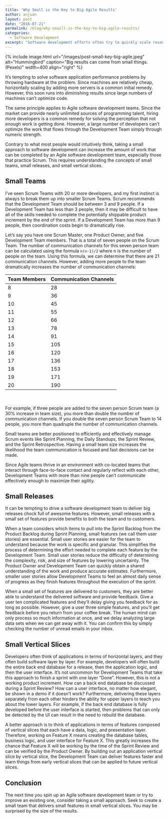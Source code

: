```yaml
---
title: 'Why Small is the Key to Big Agile Results'
author: anjuan
layout: post
date: "2016-07-21"
permalink: /blog/why-smaill-is-the-key-to-big-agile-results/
categories:
  - Software Development
excerpt: "Software development efforts often try to quickly scale resources in order to speed the pace of development. Hoewever, taking a small approach can often yield better results."
---
```


{% include image.html url="/images/post-small-key-big-agile.jpeg" alt="Hummingbird" caption="Big results can come from small things. (Pexels)" width=400 align="right" %}

It’s tempting to solve software application performance problems by throwing hardware at the problem. Since machines are relatively cheap, horizontally scaling by adding more servers is a common initial remedy. However, this soon runs into diminishing results since large numbers of machines can’t optimize code.

The same principle applies to Agile software development teams. Since the market can provide nearly unlimited sources of programming talent, hiring more developers is a common remedy for solving the perception that not enough work is getting done. However, a large number of developers can’t optimize the work that flows through the Development Team simply through numeric strength.

Contrary to what most people would intuitively think, taking a small approach to software development can increase the amount of work that can be completed by an Agile software development team, especially those that practice Scrum. This requires understanding the concepts of small teams, small releases, and small vertical slices.

## Small Teams

I’ve seen Scrum Teams with 20 or more developers, and my first instinct is always to break them up into smaller Scrum Teams. Scrum recommends that the Development Team should be between 3 and 9 people. If a Development Team has less than 3 people, then it may be difficult to have all of the skills needed to complete the potentially shippable product increment by the end of the sprint. If a Development Team has more than 9 people, then coordination costs begin to dramatically rise.

Let’s say you have one Scrum Master, one Product Owner, and five Development Team members. That is a total of seven people on the Scrum Team. The number of communication channels for this seven person team can be calculated using the formula `n(n-1)/2` where n is the number of people on the team. Using this formula, we can determine that there are 21 communication channels. However, adding more people to the team dramatically increases the number of communication channels:


| Team Members | Communication Channels |
| ------------ | ---------------------- |
|  8           |       28               |
|  9           |       36               |
| 10	         |       45               | 
| 11	         |       55               |
| 12           |       66               |
| 13           |       78               |
| 14	         |       91               |
| 15	         |      105               |
| 16	         |      120               | 
| 17	         |      136               |
| 18	         |      153               |
| 19	         |      171               |
| 20	         |      190               |

<br>
<br>
For example, if three people are added to the seven person Scrum team (a 30% increase in team size), you more than double the number of communication channels. If you double the seven person Scrum Team to 14 people, you more than quadruple the number of communication channels.

Small teams are better positioned to efficiently and effectively manage Scrum events like Sprint Planning, the Daily Standups, the Sprint Review, and the Sprint Retrospective. Having a small team size increases the likelihood the team communication is focused and fast decisions can be made.

Since Agile teams thrive in an environment with co-located teams that interact through face-to-face contact and regularly reflect with each other, Development Teams with more than nine people can’t communicate effectively enough to maximize their agility.

## Small Releases

It can be tempting to drive a software development team to deliver big releases chock full of awesome features. However, small releases with a small set of features provide benefits to both the team and to customers.

When a team considers which items to pull into the Sprint Backlog from the Product Backlog during Sprint Planning, small features (we call them user stories) are essential. Small user stories are easier for the team to understand because the work is specific and granular. This simplifies the process of determining the effort needed to complete each feature by the Development Team. Small user stories reduce the difficulty of determining the complexity, risk, and size of features by lowering uncertainty. The Product Owner and Development Team can quickly obtain a shared understanding of the work and produce accurate estimates. Furthermore, smaller user stories allow Development Teams to feel an almost daily sense of progress as they finish features throughout the execution of the sprint.

When a small set of features are delivered to customers, they are better able to understand the delivered software and provide feedback. Give a user ten complicated features and they’ll delay giving you feedback for as long as possible. However, give a user three simple features, and you’ll get feedback before you return from your coffee break. The human mind can only process so much information at once, and we delay analyzing large data sets when we can get away with it. You can confirm this by simply checking the number of unread emails in your inbox.

## Small Vertical Slices

Developers often think of applications in terms of horizontal layers, and they often build software layer by layer. For example, developers will often build the entire back end database for a release, then the application logic, and then the user interface. It’s not uncommon for Development Teams that take this approach to finish a sprint with one layer “Done”. However, this is not a working product increment. How can a back end database be discussed during a Sprint Review? How can a user interface, no matter how elegant, be shown in a demo if it doesn’t work? Furthermore, delivering these layers separately from each other hinders the ability for upper layers to teach you about the lower layers. For example, if the back end database is fully developed before the user interface is started, then problems that can only be detected by the UI can result in the need to rebuild the database.

A better approach is to think of applications in terms of features composed of vertical slices that each have a data, logic, and presentation layer. Therefore, working on Feature X means creating the database tables, business logic, and user interface for Feature X. This greatly increases the chance that Feature X will be working by the time of the Sprint Review and can be verified by the Product Owner. By building out an application vertical slice by vertical slice, the Development Team can deliver features faster and learn things from early vertical slices that can be applied to future vertical slices.

## Conclusion

The next time you spin up an Agile software development team or try to improve an existing one, consider taking a small approach. Seek to create a small team that delivers small features in small vertical slices. You may be surprised by the size of the results.
